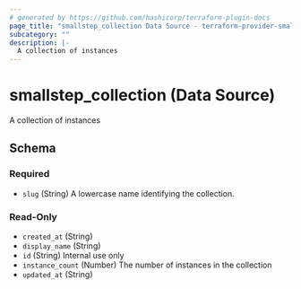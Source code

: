 ```yaml
---
# generated by https://github.com/hashicorp/terraform-plugin-docs
page_title: "smallstep_collection Data Source - terraform-provider-smallstep"
subcategory: ""
description: |-
  A collection of instances
---
```


# smallstep_collection (Data Source)

A collection of instances



<!-- schema generated by tfplugindocs -->
## Schema

### Required

- `slug` (String) A lowercase name identifying the collection.

### Read-Only

- `created_at` (String)
- `display_name` (String)
- `id` (String) Internal use only
- `instance_count` (Number) The number of instances in the collection
- `updated_at` (String)


